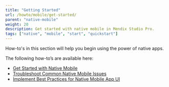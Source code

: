 ```yaml
---
title: "Getting Started"
url: /howto/mobile/get-started/
parent: "native-mobile"
weight: 20
description: Get started with native mobile in Mendix Studio Pro.
tags: ["native", "mobile", "start", "quickstart"]
---
```


How-to's in this section will help you begin using the power of native apps.

The following how-to’s are available here:

* [Get Started with Native Mobile](getting-started-with-native-mobile)
* [Troubleshoot Common Native Mobile Issues](common-issues)
* [Implement Best Practices for Native Mobile App UI](ui-best-practices)